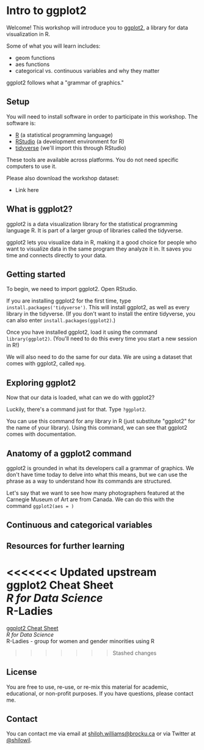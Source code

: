 # Intro to ggplot2

Welcome! This workshop will introduce you to [ggplot2](https://ggplot2.tidyverse.org/), a library for data visualization in R.

Some of what you will learn includes:
- geom functions
- aes functions
- categorical vs. continuous variables and why they matter

ggplot2 follows what a "grammar of graphics."

## Setup

You will need to install software in order to participate in this workshop. The software is:

- [R](https://www.r-project.org/) (a statistical programming language)
- [RStudio](https://www.rstudio.com/) (a development environment for R)
- [tidyverse](https://www.tidyverse.org/) (we'll import this through RStudio)

These tools are available across platforms. You do not need specific computers to use it.

Please also download the workshop dataset:

- Link here

## What is ggplot2?

ggplot2 is a data visualization library for the statistical programming language R. It is part of a larger group of libraries called the tidyverse.

ggplot2 lets you visualize data in R, making it a good choice for people who want to visualize data in the same program they analyze it in. It saves you time and connects directly to your data.

##

## Getting started

To begin, we need to import ggplot2. Open RStudio.

If you are installing ggplot2 for the first time, type ``install.packages('tidyverse')``. This will install ggplot2, as well as every library in the tidyverse. (If you don't want to install the entire tidyverse, you can also enter ``install.packages(ggplot2)``.)

Once you have installed ggplot2, load it using the command ``library(ggplot2)``. (You'll need to do this every time you start a new session in R!)

We will also need to do the same for our data. We are using a dataset that comes with ggplot2, called ``mpg``.

## Exploring ggplot2

Now that our data is loaded, what can we do with ggplot2?

Luckily, there's a command just for that. Type ``?ggplot2``.

You can use this command for any library in R (just substitute "ggplot2" for the name of your library). Using this command, we can see that ggplot2 comes with documentation.

## Anatomy of a ggplot2 command

ggplot2 is grounded in what its developers call a grammar of graphics. We don't have time today to delve into what this means, but we can use the phrase as a way to understand how its commands are structured.

Let's say that we want to see how many photographers featured at the Carnegie Museum of Art are from Canada. We can do this with the command ``ggplot2(aes = )``

## Continuous and categorical variables



## Resources for further learning

<<<<<<< Updated upstream
ggplot2 Cheat Sheet  
*R for Data Science*  
R-Ladies  
=======
[ggplot2 Cheat Sheet](https://raw.githubusercontent.com/rstudio/cheatsheets/main/data-visualization.pdf)  
*R for Data Science*  
R-Ladies - group for women and gender minorities using R  
>>>>>>> Stashed changes

## License

You are free to use, re-use, or re-mix this material for academic, educational, or non-profit purposes. If you have questions, please contact me.

## Contact

You can contact me via email at [shiloh.williams@brocku.ca](mailto:shiloh.williams@brocku.ca) or via Twitter at [@shilowil](https://www.twitter.com/shilowil).
